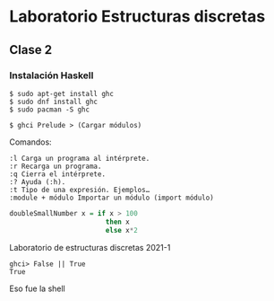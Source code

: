# Laboratorio Estructuras discretas

## Clase 2 

### Instalación Haskell

```shell
$ sudo apt-get install ghc
$ sudo dnf install ghc
$ sudo pacman -S ghc
```

```shell
$ ghci Prelude > (Cargar módulos)
```

Comandos:
```shell
:l Carga un programa al intérprete.
:r Recarga un programa.
:q Cierra el intérprete.
:? Ayuda (:h).
:t Tipo de una expresión. Ejemplos…
:module + módulo Importar un módulo (import módulo)
```
```haskell
doubleSmallNumber x = if x > 100  
                        then x  
                        else x*2   
```
Laboratorio de estructuras discretas 2021-1
```shell
ghci> False || True  
True   
```
Eso fue la shell
